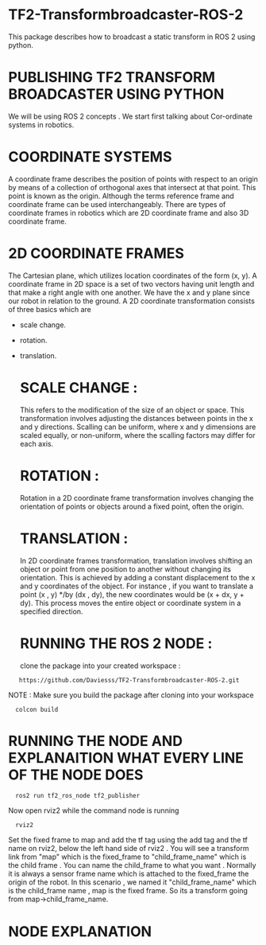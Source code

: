 # TF2-Transformbroadcaster-ROS-2
This package describes how to broadcast a static transform in ROS 2 using python.


# PUBLISHING TF2 TRANSFORM BROADCASTER USING PYTHON

 We will be using ROS 2 concepts . We start first talking about Cor-ordinate systems in robotics. 

# COORDINATE SYSTEMS
A coordinate frame describes the position of points with respect to an origin by means of a collection of orthogonal axes that intersect at that point. This point is known as the origin. Although the terms reference frame and coordinate frame can be used interchangeably. There are types of coordinate frames in robotics which are 2D coordinate frame and also 3D coordinate frame.

# 2D COORDINATE FRAMES
The Cartesian plane, which utilizes location coordinates of the form (x, y). A coordinate frame in 2D space is a set of two vectors having unit length and that make a right angle with one another. We have the x and y plane since our robot in relation to the ground. A 2D coordinate transformation consists of three basics which are 

- scale change.
- rotation. 
- translation.

    # SCALE CHANGE :
     This refers to the modification of the size of an object or space. This transformation involves adjusting the distances between points in the x and y directions. Scalling can be uniform, where x and y dimensions are scaled equally, or non-uniform, where the scalling factors may differ for each axis.

    # ROTATION :
     Rotation in a 2D coordinate frame transformation involves changing the orientation of points or objects around a fixed point, often the origin.

    # TRANSLATION :
     In 2D coordinate frames transformation, translation involves shifting an object or point from one position to another without changing its orientation. This is achieved by adding a constant displacement to the x and y coordinates of the object. For instance , if you want to translate a point (x , y) */by (dx , dy), the new coordinates would be (x + dx, y + dy). This process moves the entire object or coordinate system in a specified direction.

  # RUNNING THE ROS 2 NODE :

  clone the package into your created workspace :
     
```
   https://github.com/Daviesss/TF2-Transformbroadcaster-ROS-2.git
```

NOTE : Make sure you build the package after cloning into your workspace 

```
  colcon build
```

# RUNNING THE NODE AND EXPLANAITION WHAT EVERY LINE OF THE NODE DOES 

```
  ros2 run tf2_ros_node tf2_publisher
```

Now open rviz2 while the command node is running 

```
  rviz2
```

Set the fixed frame to map and add the tf tag using the add tag and the tf name on rviz2, below the left hand side of rviz2 . You will see a transform link from "map" which is the fixed_frame to "child_frame_name" which is the child frame . You can name the child_frame to what you want . Normally it is always a sensor frame name which is attached to the fixed_frame the origin of the robot. In this scenario , we named it "child_frame_name" which is the child_frame name , map is the fixed frame. So its a transform going from map->child_frame_name.

# NODE EXPLANATION 







  
     
